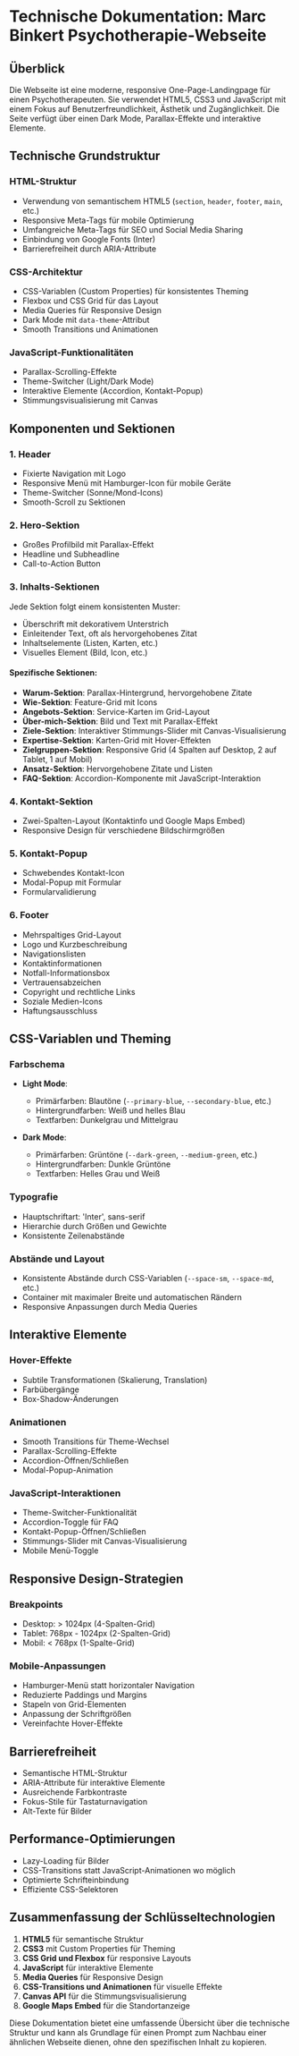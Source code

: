 # Technische Dokumentation: Marc Binkert Psychotherapie-Webseite

## Überblick

Die Webseite ist eine moderne, responsive One-Page-Landingpage für einen Psychotherapeuten. Sie verwendet HTML5, CSS3 und JavaScript mit einem Fokus auf Benutzerfreundlichkeit, Ästhetik und Zugänglichkeit. Die Seite verfügt über einen Dark Mode, Parallax-Effekte und interaktive Elemente.

## Technische Grundstruktur

### HTML-Struktur
- Verwendung von semantischem HTML5 (`section`, `header`, `footer`, `main`, etc.)
- Responsive Meta-Tags für mobile Optimierung
- Umfangreiche Meta-Tags für SEO und Social Media Sharing
- Einbindung von Google Fonts (Inter)
- Barrierefreiheit durch ARIA-Attribute

### CSS-Architektur
- CSS-Variablen (Custom Properties) für konsistentes Theming
- Flexbox und CSS Grid für das Layout
- Media Queries für Responsive Design
- Dark Mode mit `data-theme`-Attribut
- Smooth Transitions und Animationen

### JavaScript-Funktionalitäten
- Parallax-Scrolling-Effekte
- Theme-Switcher (Light/Dark Mode)
- Interaktive Elemente (Accordion, Kontakt-Popup)
- Stimmungsvisualisierung mit Canvas

## Komponenten und Sektionen

### 1. Header
- Fixierte Navigation mit Logo
- Responsive Menü mit Hamburger-Icon für mobile Geräte
- Theme-Switcher (Sonne/Mond-Icons)
- Smooth-Scroll zu Sektionen

### 2. Hero-Sektion
- Großes Profilbild mit Parallax-Effekt
- Headline und Subheadline
- Call-to-Action Button

### 3. Inhalts-Sektionen
Jede Sektion folgt einem konsistenten Muster:
- Überschrift mit dekorativem Unterstrich
- Einleitender Text, oft als hervorgehobenes Zitat
- Inhaltselemente (Listen, Karten, etc.)
- Visuelles Element (Bild, Icon, etc.)

#### Spezifische Sektionen:
- **Warum-Sektion**: Parallax-Hintergrund, hervorgehobene Zitate
- **Wie-Sektion**: Feature-Grid mit Icons
- **Angebots-Sektion**: Service-Karten im Grid-Layout
- **Über-mich-Sektion**: Bild und Text mit Parallax-Effekt
- **Ziele-Sektion**: Interaktiver Stimmungs-Slider mit Canvas-Visualisierung
- **Expertise-Sektion**: Karten-Grid mit Hover-Effekten
- **Zielgruppen-Sektion**: Responsive Grid (4 Spalten auf Desktop, 2 auf Tablet, 1 auf Mobil)
- **Ansatz-Sektion**: Hervorgehobene Zitate und Listen
- **FAQ-Sektion**: Accordion-Komponente mit JavaScript-Interaktion

### 4. Kontakt-Sektion
- Zwei-Spalten-Layout (Kontaktinfo und Google Maps Embed)
- Responsive Design für verschiedene Bildschirmgrößen

### 5. Kontakt-Popup
- Schwebendes Kontakt-Icon
- Modal-Popup mit Formular
- Formularvalidierung

### 6. Footer
- Mehrspaltiges Grid-Layout
- Logo und Kurzbeschreibung
- Navigationslisten
- Kontaktinformationen
- Notfall-Informationsbox
- Vertrauensabzeichen
- Copyright und rechtliche Links
- Soziale Medien-Icons
- Haftungsausschluss

## CSS-Variablen und Theming

### Farbschema
- **Light Mode**:
  - Primärfarben: Blautöne (`--primary-blue`, `--secondary-blue`, etc.)
  - Hintergrundfarben: Weiß und helles Blau
  - Textfarben: Dunkelgrau und Mittelgrau

- **Dark Mode**:
  - Primärfarben: Grüntöne (`--dark-green`, `--medium-green`, etc.)
  - Hintergrundfarben: Dunkle Grüntöne
  - Textfarben: Helles Grau und Weiß

### Typografie
- Hauptschriftart: 'Inter', sans-serif
- Hierarchie durch Größen und Gewichte
- Konsistente Zeilenabstände

### Abstände und Layout
- Konsistente Abstände durch CSS-Variablen (`--space-sm`, `--space-md`, etc.)
- Container mit maximaler Breite und automatischen Rändern
- Responsive Anpassungen durch Media Queries

## Interaktive Elemente

### Hover-Effekte
- Subtile Transformationen (Skalierung, Translation)
- Farbübergänge
- Box-Shadow-Änderungen

### Animationen
- Smooth Transitions für Theme-Wechsel
- Parallax-Scrolling-Effekte
- Accordion-Öffnen/Schließen
- Modal-Popup-Animation

### JavaScript-Interaktionen
- Theme-Switcher-Funktionalität
- Accordion-Toggle für FAQ
- Kontakt-Popup-Öffnen/Schließen
- Stimmungs-Slider mit Canvas-Visualisierung
- Mobile Menü-Toggle

## Responsive Design-Strategien

### Breakpoints
- Desktop: > 1024px (4-Spalten-Grid)
- Tablet: 768px - 1024px (2-Spalten-Grid)
- Mobil: < 768px (1-Spalte-Grid)

### Mobile-Anpassungen
- Hamburger-Menü statt horizontaler Navigation
- Reduzierte Paddings und Margins
- Stapeln von Grid-Elementen
- Anpassung der Schriftgrößen
- Vereinfachte Hover-Effekte

## Barrierefreiheit

- Semantische HTML-Struktur
- ARIA-Attribute für interaktive Elemente
- Ausreichende Farbkontraste
- Fokus-Stile für Tastaturnavigation
- Alt-Texte für Bilder

## Performance-Optimierungen

- Lazy-Loading für Bilder
- CSS-Transitions statt JavaScript-Animationen wo möglich
- Optimierte Schrifteinbindung
- Effiziente CSS-Selektoren

## Zusammenfassung der Schlüsseltechnologien

1. **HTML5** für semantische Struktur
2. **CSS3** mit Custom Properties für Theming
3. **CSS Grid und Flexbox** für responsive Layouts
4. **JavaScript** für interaktive Elemente
5. **Media Queries** für Responsive Design
6. **CSS-Transitions und Animationen** für visuelle Effekte
7. **Canvas API** für die Stimmungsvisualisierung
8. **Google Maps Embed** für die Standortanzeige

Diese Dokumentation bietet eine umfassende Übersicht über die technische Struktur und kann als Grundlage für einen Prompt zum Nachbau einer ähnlichen Webseite dienen, ohne den spezifischen Inhalt zu kopieren. 